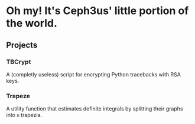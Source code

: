 Oh my! It's Ceph3us' little portion of the world.
=================================================

Projects
--------

### TBCrypt ###

A (completly useless) script for encrypting Python tracebacks with RSA keys.

### Trapeze ###

A utility function that estimates definite integrals by splitting their graphs into `n` trapezia.
